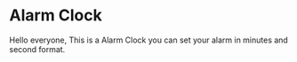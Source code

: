 
# Alarm Clock 

Hello everyone, This is a Alarm Clock you can set your alarm in minutes and second format. 





